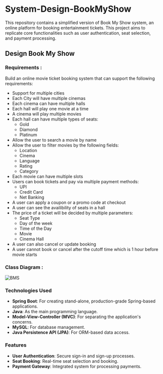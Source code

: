 # System-Design-BookMyShow

This repository contains a simplified version of Book My Show system, an online platform for booking entertainment tickets. 
This project aims to replicate core functionalities such as user authentication, seat selection, and payment processing.

## Design Book My Show

### Requirements :

Build an online movie ticket booking system that can support the following requirements:

- Support for multiple cities
- Each City will have multiple cinemas
- Each cinema can have multiple halls
- Each hall will play one movie at a time
- A cinema will play multiple movies
- Each hall can have multiple types of seats:
  - Gold
  - Diamond
  - Platinum
- Allow the user to search a movie by name
- Allow the user to filter movies by the following fields:
  - Location
  - Cinema
  - Language
  - Rating
  - Category
- Each movie can have multiple slots
- Users can book tickets and pay via multiple payment methods:
  - UPI
  - Credit Card
  - Net Banking
- A user can apply a coupon or a promo code at checkout
- A user can see the availibility of seats in a hall
- The price of a ticket will be decided by multiple parameters:
  - Seat Type
  - Day of the week
  - Time of the Day
  - Movie
  - Cinema Hall
- A user can also cancel or update booking
- A user cannot book or cancel after the cutoff time which is 1 hour before movie starts

### Class Diagram :

![BMS](https://github.com/user-attachments/assets/8c044b84-cc31-4600-acdd-9565c8e3d31d)

### Technologies Used

- **Spring Boot**: For creating stand-alone, production-grade Spring-based applications.
- **Java**: As the main programming language.
- **Model-View-Controller (MVC)**: For separating the application's concerns.
- **MySQL**: For database management.
- **Java Persistence API (JPA)**: For ORM-based data access.

### Features

- **User Authentication**: Secure sign-in and sign-up processes.
- **Seat Booking**: Real-time seat selection and booking.
- **Payment Gateway**: Integrated system for processing payments.
